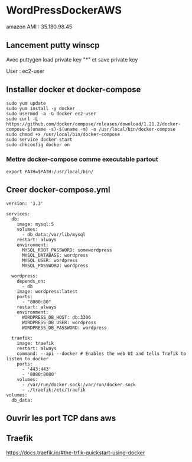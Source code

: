 # WordPressDockerAWS

amazon AMI : 35.180.98.45

## Lancement putty winscp

Avec puttygen load private key "*" et save private key

User : ec2-user

## Installer docker et docker-compose

```
sudo yum update
sudo yum install -y docker
sudo usermod -a -G docker ec2-user
sudo curl -L https://github.com/docker/compose/releases/download/1.21.2/docker-compose-$(uname -s)-$(uname -m) -o /usr/local/bin/docker-compose
sudo chmod +x /usr/local/bin/docker-compose
sudo service docker start
sudo chkconfig docker on
```
### Mettre docker-compose comme executable partout

```
export PATH=$PATH:/usr/local/bin/
```

## Creer docker-compose.yml

```
version: '3.3'

services:
  db:
    image: mysql:5
    volumes:
      - db_data:/var/lib/mysql
    restart: always
    environment:
      MYSQL_ROOT_PASSWORD: somewordpress
      MYSQL_DATABASE: wordpress
      MYSQL_USER: wordpress
      MYSQL_PASSWORD: wordpress

  wordpress:
    depends_on:
      - db
    image: wordpress:latest
    ports:
      - "8000:80"
    restart: always
    environment:
      WORDPRESS_DB_HOST: db:3306
      WORDPRESS_DB_USER: wordpress
      WORDPRESS_DB_PASSWORD: wordpress

  traefik:
    image: traefik
    restart: always
    command: --api --docker # Enables the web UI and tells Træfik to listen to docker
    ports:
      - '443:443'
      - '8080:8080'
    volumes:
      - /var/run/docker.sock:/var/run/docker.sock
      - ./traefik:/etc/traefik
volumes:
  db_data:
```

## Ouvrir les port TCP dans aws

## Traefik

https://docs.traefik.io/#the-trfik-quickstart-using-docker
